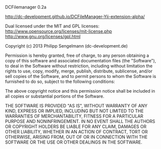 DCFilemanager 0.2a

http://dc-development.github.io/DCFileManager-Yii-extension-alpha/

Dual licensed under the MIT and GPL licenses:
  http://www.opensource.org/licenses/mit-license.php
  http://www.gnu.org/licenses/gpl.html
  
Copyright (c) 2013 Philipp Sengelmann (dc-development.de)


Permission is hereby granted, free of charge, to any person obtaining a copy
of this software and associated documentation files (the "Software"), to deal
in the Software without restriction, including without limitation the rights
to use, copy, modify, merge, publish, distribute, sublicense, and/or sell
copies of the Software, and to permit persons to whom the Software is
furnished to do so, subject to the following conditions:

The above copyright notice and this permission notice shall be included in
all copies or substantial portions of the Software.

THE SOFTWARE IS PROVIDED "AS IS", WITHOUT WARRANTY OF ANY KIND, EXPRESS OR
IMPLIED, INCLUDING BUT NOT LIMITED TO THE WARRANTIES OF MERCHANTABILITY,
FITNESS FOR A PARTICULAR PURPOSE AND NONINFRINGEMENT. IN NO EVENT SHALL THE
AUTHORS OR COPYRIGHT HOLDERS BE LIABLE FOR ANY CLAIM, DAMAGES OR OTHER
LIABILITY, WHETHER IN AN ACTION OF CONTRACT, TORT OR OTHERWISE, ARISING FROM,
OUT OF OR IN CONNECTION WITH THE SOFTWARE OR THE USE OR OTHER DEALINGS IN
THE SOFTWARE.
